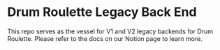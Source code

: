 # Drum Roulette Legacy Back End

This repo serves as the vessel for V1 and V2 legacy backends for Drum Roulette. Please refer to the docs on our Notion page to learn more.